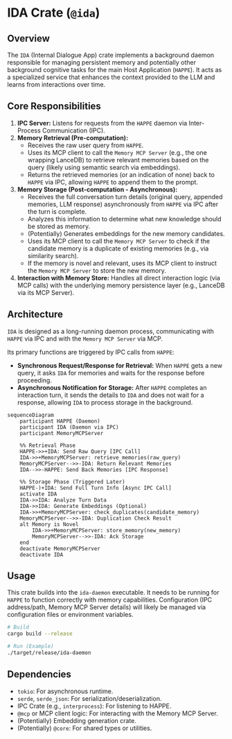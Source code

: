 # IDA Crate (`@ida`)

## Overview

The `IDA` (Internal Dialogue App) crate implements a background daemon responsible for managing persistent memory and potentially other background cognitive tasks for the main Host Application (`HAPPE`). It acts as a specialized service that enhances the context provided to the LLM and learns from interactions over time.

## Core Responsibilities

1.  **IPC Server:** Listens for requests from the `HAPPE` daemon via Inter-Process Communication (IPC).
2.  **Memory Retrieval (Pre-computation):**
    *   Receives the raw user query from `HAPPE`.
    *   Uses its MCP client to call the `Memory MCP Server` (e.g., the one wrapping LanceDB) to retrieve relevant memories based on the query (likely using semantic search via embeddings).
    *   Returns the retrieved memories (or an indication of none) back to `HAPPE` via IPC, allowing `HAPPE` to append them to the prompt.
3.  **Memory Storage (Post-computation - Asynchronous):**
    *   Receives the full conversation turn details (original query, appended memories, LLM response) asynchronously from `HAPPE` via IPC after the turn is complete.
    *   Analyzes this information to determine what new knowledge should be stored as memory.
    *   (Potentially) Generates embeddings for the new memory candidates.
    *   Uses its MCP client to call the `Memory MCP Server` to check if the candidate memory is a duplicate of existing memories (e.g., via similarity search).
    *   If the memory is novel and relevant, uses its MCP client to instruct the `Memory MCP Server` to store the new memory.
4.  **Interaction with Memory Store:** Handles all direct interaction logic (via MCP calls) with the underlying memory persistence layer (e.g., LanceDB via its MCP Server).

## Architecture

`IDA` is designed as a long-running daemon process, communicating with `HAPPE` via IPC and with the `Memory MCP Server` via MCP.

Its primary functions are triggered by IPC calls from `HAPPE`:

*   **Synchronous Request/Response for Retrieval:** When `HAPPE` gets a new query, it asks `IDA` for memories and waits for the response before proceeding.
*   **Asynchronous Notification for Storage:** After `HAPPE` completes an interaction turn, it sends the details to `IDA` and does not wait for a response, allowing `IDA` to process storage in the background.

```mermaid
sequenceDiagram
    participant HAPPE (Daemon)
    participant IDA (Daemon via IPC)
    participant MemoryMCPServer

    %% Retrieval Phase
    HAPPE->>+IDA: Send Raw Query [IPC Call]
    IDA->>+MemoryMCPServer: retrieve_memories(raw_query)
    MemoryMCPServer-->>-IDA: Return Relevant Memories
    IDA-->>-HAPPE: Send Back Memories [IPC Response]

    %% Storage Phase (Triggered Later)
    HAPPE-)+IDA: Send Full Turn Info [Async IPC Call]
    activate IDA
    IDA->>IDA: Analyze Turn Data
    IDA->>IDA: Generate Embeddings (Optional)
    IDA->>+MemoryMCPServer: check_duplicates(candidate_memory)
    MemoryMCPServer-->>-IDA: Duplication Check Result
    alt Memory is Novel
        IDA->>+MemoryMCPServer: store_memory(new_memory)
        MemoryMCPServer-->>-IDA: Ack Storage
    end
    deactivate MemoryMCPServer
    deactivate IDA

```

## Usage

This crate builds into the `ida-daemon` executable. It needs to be running for `HAPPE` to function correctly with memory capabilities. Configuration (IPC address/path, Memory MCP Server details) will likely be managed via configuration files or environment variables.

```bash
# Build
cargo build --release

# Run (Example)
./target/release/ida-daemon
```

## Dependencies

*   `tokio`: For asynchronous runtime.
*   `serde`, `serde_json`: For serialization/deserialization.
*   IPC Crate (e.g., `interprocess`): For listening to HAPPE.
*   `@mcp` or MCP client logic: For interacting with the Memory MCP Server.
*   (Potentially) Embedding generation crate.
*   (Potentially) `@core`: For shared types or utilities. 